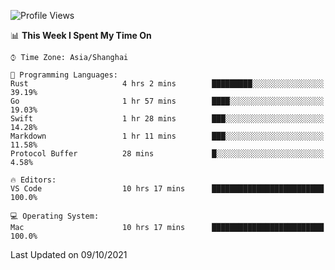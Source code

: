 <!--START_SECTION:waka-->
![Profile Views](http://img.shields.io/badge/Profile%20Views-6-blue)

📊 **This Week I Spent My Time On** 

```text
⌚︎ Time Zone: Asia/Shanghai

💬 Programming Languages: 
Rust                     4 hrs 2 mins        █████████░░░░░░░░░░░░░░░░   39.19% 
Go                       1 hr 57 mins        ████░░░░░░░░░░░░░░░░░░░░░   19.03% 
Swift                    1 hr 28 mins        ███░░░░░░░░░░░░░░░░░░░░░░   14.28% 
Markdown                 1 hr 11 mins        ███░░░░░░░░░░░░░░░░░░░░░░   11.58% 
Protocol Buffer          28 mins             █░░░░░░░░░░░░░░░░░░░░░░░░   4.58%

🔥 Editors: 
VS Code                  10 hrs 17 mins      █████████████████████████   100.0%

💻 Operating System: 
Mac                      10 hrs 17 mins      █████████████████████████   100.0%

```


 Last Updated on 09/10/2021
<!--END_SECTION:waka-->
